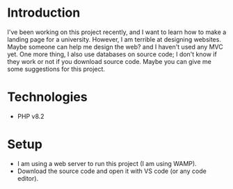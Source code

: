 # Introduction
  I've been working on this project recently, and I want to learn how to make a landing page for a university. However, I am terrible at designing websites. Maybe someone can help me design the web? and I haven't used any MVC yet. One more thing, I also use databases on source code; I don't know if they work or not if you download source code. Maybe you can give me some suggestions for this project.

# Technologies
* PHP v8.2

# Setup
* I am using a web server to run this project (I am using WAMP).
* Download the source code and open it with VS code (or any code editor).
